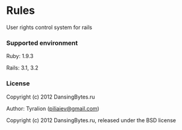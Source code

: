 Rules
=====

User rights control system for rails


### Supported environment

Ruby:   1.9.3

Rails:  3.1, 3.2


### License

Copyright (c) 2012 DansingBytes.ru

Author: Tyralion (piliaiev@gmail.com)

Copyright (c) 2012 DansingBytes.ru, released under the BSD license